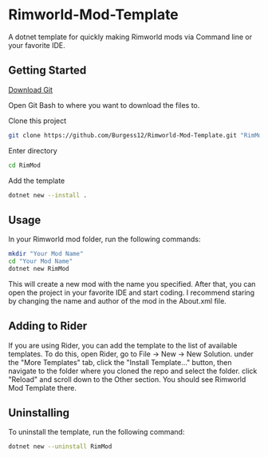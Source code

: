 # Rimworld-Mod-Template
A dotnet template for quickly making Rimworld mods via Command line or your favorite IDE.

## Getting Started
[Download Git](https://git-scm.com/)

Open Git Bash to where you want to download the files to. 

Clone this project
```bash
git clone https://github.com/Burgess12/Rimworld-Mod-Template.git "RimMod"
```

Enter directory
```bash
cd RimMod
```

Add the template
```bash
dotnet new --install .
```
## Usage
In your Rimworld mod folder, run the following commands:
```bash
mkdir "Your Mod Name"
cd "Your Mod Name"
dotnet new RimMod
```
This will create a new mod with the name you specified.
After that, you can open the project in your favorite IDE and start coding.
I recommend staring by changing the name and author of the mod in the About.xml file.

## Adding to Rider
If you are using Rider, you can add the template to the list of available templates.
To do this, open Rider, go to File -> New -> New Solution.
under the "More Templates" tab, click the "Install Template..." button, then navigate to the folder where you cloned the repo and select the folder.
click "Reload" and scroll down to the Other section.
You should see Rimworld Mod Template there.

## Uninstalling
To uninstall the template, run the following command:
```bash
dotnet new --uninstall RimMod
```